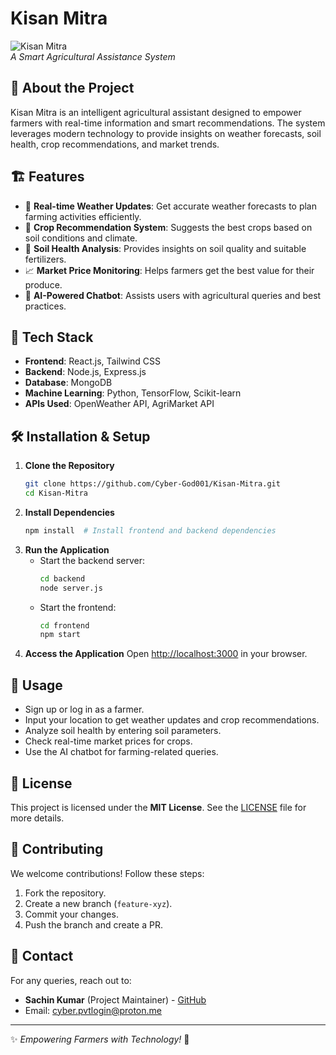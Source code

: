 # Kisan Mitra

![Kisan Mitra](https://repository-image-url.com)  
*A Smart Agricultural Assistance System*

## 🚀 About the Project
Kisan Mitra is an intelligent agricultural assistant designed to empower farmers with real-time information and smart recommendations. The system leverages modern technology to provide insights on weather forecasts, soil health, crop recommendations, and market trends.

## 🏗️ Features
- 📡 **Real-time Weather Updates**: Get accurate weather forecasts to plan farming activities efficiently.
- 🌱 **Crop Recommendation System**: Suggests the best crops based on soil conditions and climate.
- 🧪 **Soil Health Analysis**: Provides insights on soil quality and suitable fertilizers.
- 📈 **Market Price Monitoring**: Helps farmers get the best value for their produce.
- 🤖 **AI-Powered Chatbot**: Assists users with agricultural queries and best practices.

## 📌 Tech Stack
- **Frontend**: React.js, Tailwind CSS
- **Backend**: Node.js, Express.js
- **Database**: MongoDB
- **Machine Learning**: Python, TensorFlow, Scikit-learn
- **APIs Used**: OpenWeather API, AgriMarket API

## 🛠️ Installation & Setup
1. **Clone the Repository**
   ```sh
   git clone https://github.com/Cyber-God001/Kisan-Mitra.git
   cd Kisan-Mitra
   ```
2. **Install Dependencies**
   ```sh
   npm install  # Install frontend and backend dependencies
   ```
3. **Run the Application**
   - Start the backend server:
     ```sh
     cd backend
     node server.js
     ```
   - Start the frontend:
     ```sh
     cd frontend
     npm start
     ```
4. **Access the Application**
   Open [http://localhost:3000](http://localhost:3000) in your browser.

## 🎯 Usage
- Sign up or log in as a farmer.
- Input your location to get weather updates and crop recommendations.
- Analyze soil health by entering soil parameters.
- Check real-time market prices for crops.
- Use the AI chatbot for farming-related queries.

## 📜 License
This project is licensed under the **MIT License**. See the [LICENSE](LICENSE) file for more details.

## 🤝 Contributing
We welcome contributions! Follow these steps:
1. Fork the repository.
2. Create a new branch (`feature-xyz`).
3. Commit your changes.
4. Push the branch and create a PR.

## 📩 Contact
For any queries, reach out to:
- **Sachin Kumar** (Project Maintainer) - [GitHub](https://github.com/Cyber-God001)
- Email: [cyber.pvtlogin@proton.me](mailto:cyber.pvtlogin@proton.me)

---
✨ *Empowering Farmers with Technology!* 🌾
